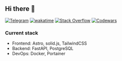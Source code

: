 ## Hi there 👋

[![Telegram](https://img.shields.io/badge/dofi4ka-2CA5E0?style=flat&logo=telegram&logoColor=white)](https://t.me/dofi4ka) [![wakatime](https://wakatime.com/badge/user/b6f974c5-9044-44ef-abd3-7b34f0f87472.svg)](https://wakatime.com/@b6f974c5-9044-44ef-abd3-7b34f0f87472) [![Stack Overflow](https://img.shields.io/stackexchange/stackoverflow/r/614688)](https://ru.stackoverflow.com/users/614688) [![Codewars](https://www.codewars.com/users/dofi4ka/badges/micro)](https://www.codewars.com/users/dofi4ka) 

### Current stack
- Frontend: Astro, solid.js, TailwindCSS
- Backend: FastAPI, PostgreSQL
- DevOps: Docker, Portainer

